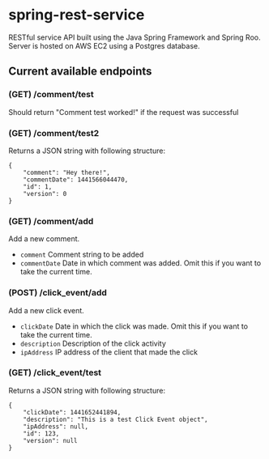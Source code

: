 # spring-rest-service
RESTful service API built using the Java Spring Framework and Spring Roo. Server is hosted on AWS EC2 using a Postgres database. 

## Current available endpoints
### (GET) /comment/test
Should return "Comment test worked!" if the request was successful

### (GET) /comment/test2
Returns a JSON string with following structure:
```
{
    "comment": "Hey there!", 
    "commentDate": 1441566044470, 
    "id": 1, 
    "version": 0
}
```

### (GET) /comment/add
Add a new comment.
* `comment` Comment string to be added 
* `commentDate` Date in which comment was added. Omit this if you want to take the current time.



### (POST) /click_event/add
Add a new click event.
* `clickDate` Date in which the click was made. Omit this if you want to take the current time.
* `description` Description of the click activity
* `ipAddress` IP address of the client that made the click

### (GET) /click_event/test
Returns a JSON string with following structure:
```
{
    "clickDate": 1441652441894,
    "description": "This is a test Click Event object",
    "ipAddress": null,
    "id": 123,
    "version": null
}
```